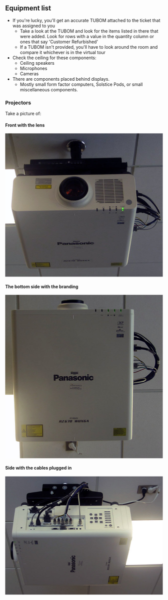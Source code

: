 ## Equipment list

- If you're lucky, you'll get an accurate TUBOM attached to the ticket that was assigned to you
  - Take a look at the TUBOM and look for the items listed in there that were added. Look for rows with a value in the quantity column or ones that say 'Customer Refurbished'
  - If a TUBOM isn't provided, you'll have to look around the room and compare it whichever is in the virtual tour
- Check the ceiling for these components:
  - Ceiling speakers
  - Microphones 
  - Cameras
- There are components placed behind displays. 
  - Mostly small form factor computers, Solstice Pods, or small miscellaneous components.

### Projectors 

Take a picture of:

#### Front with the lens

![](img/Components/ITEMS_DATADISP_PANASONIC_PT-RZ670_View%20From%20Front.jpg)

#### The bottom side with the branding

![](img/Components/ITEMS_DATADISP_PANASONIC_PT-RZ670_View%20From%20Bottom.jpg)

#### Side with the cables plugged in

![](img/Components/ITEMS_DATADISP_PANASONIC_PT-RZ670_View%20From%20Side.jpg)
